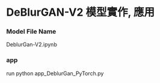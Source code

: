 # DeBlurGAN-V2 模型實作, 應用

### Model File Name
DeblurGan-V2.ipynb

### app
run python app_DeblurGan_PyTorch.py

